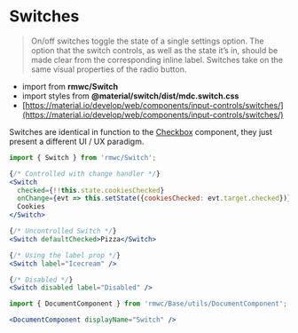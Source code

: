 # Switches

> On/off switches toggle the state of a single settings option. The option that the switch controls, as well as the state it’s in, should be made clear from the corresponding inline label. Switches take on the same visual properties of the radio button.

- import from **rmwc/Switch** 
- import styles from **@material/switch/dist/mdc.switch.css**
- [https://material.io/develop/web/components/input-controls/switches/](https://material.io/develop/web/components/input-controls/switches/)

Switches are identical in function to the [Checkbox](checkboxes) component, they just present a different UI / UX paradigm.

```jsx render
import { Switch } from 'rmwc/Switch';

{/* Controlled with change handler */}
<Switch
  checked={!!this.state.cookiesChecked}
  onChange={evt => this.setState({cookiesChecked: evt.target.checked})}>
  Cookies
</Switch>

{/* Uncontrolled Switch */}
<Switch defaultChecked>Pizza</Switch>

{/* Using the label prop */}
<Switch label="Icecream" />

{/* Disabled */}
<Switch disabled label="Disabled" />
```

```jsx renderOnly
import { DocumentComponent } from 'rmwc/Base/utils/DocumentComponent';

<DocumentComponent displayName="Switch" />
```
